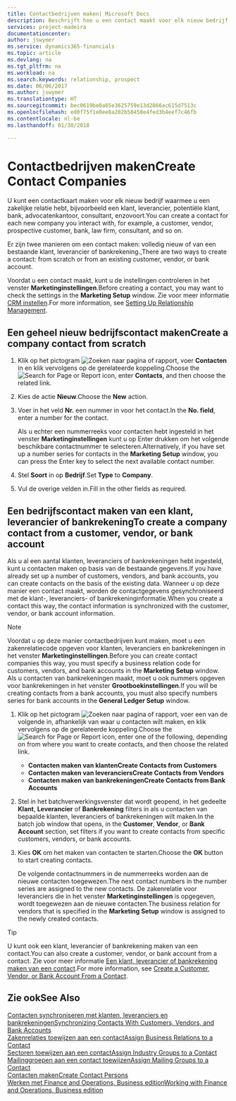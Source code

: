 ```yaml
---
title: Contactbedrijven maken| Microsoft Docs
description: Beschrijft hoe u een contact maakt voor elk nieuw bedrijf of potentieel bedrijf waarmee u contact onderhoudt of een relatie hebt.
services: project-madeira
documentationcenter: 
author: jswymer
ms.service: dynamics365-financials
ms.topic: article
ms.devlang: na
ms.tgt_pltfrm: na
ms.workload: na
ms.search.keywords: relationship, prospect
ms.date: 06/06/2017
ms.author: jswymer
ms.translationtype: HT
ms.sourcegitcommit: bec0619be0a65e3625759e13d2866ac615d7513c
ms.openlocfilehash: ed0f75f1e0ee8a282b58458e4fed3b4eef7c46fb
ms.contentlocale: nl-be
ms.lasthandoff: 01/30/2018

---
```

# <a name="create-contact-companies"></a><span data-ttu-id="f6a3b-103">Contactbedrijven maken</span><span class="sxs-lookup"><span data-stu-id="f6a3b-103">Create Contact Companies</span></span>
<span data-ttu-id="f6a3b-104">U kunt een contactkaart maken voor elk nieuw bedrijf waarmee u een zakelijke relatie hebt, bijvoorbeeld een klant, leverancier, potentiële klant, bank, advocatenkantoor, consultant, enzovoort.</span><span class="sxs-lookup"><span data-stu-id="f6a3b-104">You can create a contact for each new company you interact with, for example, a customer, vendor, prospective customer, bank, law firm, consultant, and so on.</span></span>

<span data-ttu-id="f6a3b-105">Er zijn twee manieren om een contact maken: volledig nieuw of van een bestaande klant, leverancier of bankrekening.,</span><span class="sxs-lookup"><span data-stu-id="f6a3b-105">There are two ways to create a contact: from scratch or from an existing customer, vendor, or bank account.</span></span>

<span data-ttu-id="f6a3b-106">Voordat u een contact maakt, kunt u de instellingen controleren in het venster **Marketinginstellingen**.</span><span class="sxs-lookup"><span data-stu-id="f6a3b-106">Before creating a contact, you may want to check the settings in the **Marketing Setup** window.</span></span> <span data-ttu-id="f6a3b-107">Zie voor meer informatie [CRM instellen](marketing-setup-marketing.md).</span><span class="sxs-lookup"><span data-stu-id="f6a3b-107">For more information, see [Setting Up Relationship Management](marketing-setup-marketing.md).</span></span>

## <a name="create-a-company-contact-from-scratch"></a><span data-ttu-id="f6a3b-108">Een geheel nieuw bedrijfscontact maken</span><span class="sxs-lookup"><span data-stu-id="f6a3b-108">Create a company contact from scratch</span></span>
1. <span data-ttu-id="f6a3b-109">Klik op het pictogram ![Zoeken naar pagina of rapport](media/ui-search/search_small.png "pictogram Zoeken naar pagina of rapport"), voer **Contacten** in en klik vervolgens op de gerelateerde koppeling.</span><span class="sxs-lookup"><span data-stu-id="f6a3b-109">Choose the ![Search for Page or Report](media/ui-search/search_small.png "Search for Page or Report icon") icon, enter **Contacts**, and then choose the related link.</span></span>
2. <span data-ttu-id="f6a3b-110">Kies de actie **Nieuw**.</span><span class="sxs-lookup"><span data-stu-id="f6a3b-110">Choose the **New** action.</span></span>
3. <span data-ttu-id="f6a3b-111">Voer in het veld **Nr.** een nummer in voor het contact.</span><span class="sxs-lookup"><span data-stu-id="f6a3b-111">In the **No. field**, enter a number for the contact.</span></span>

    <span data-ttu-id="f6a3b-112">Als u echter een nummerreeks voor contacten hebt ingesteld in het venster **Marketinginstellingen** kunt u op Enter drukken om het volgende beschikbare contactnummer te selecteren.</span><span class="sxs-lookup"><span data-stu-id="f6a3b-112">Alternatively, if you have set up a number series for contacts in the **Marketing Setup** window, you can press the Enter key to select the next available contact number.</span></span>  
4. <span data-ttu-id="f6a3b-113">Stel **Soort** in op **Bedrijf**.</span><span class="sxs-lookup"><span data-stu-id="f6a3b-113">Set **Type** to **Company**.</span></span>
5. <span data-ttu-id="f6a3b-114">Vul de overige velden in.</span><span class="sxs-lookup"><span data-stu-id="f6a3b-114">Fill in the other fields as required.</span></span>

## <a name="to-create-a-company-contact-from-a-customer-vendor-or-bank-account"></a><span data-ttu-id="f6a3b-115">Een bedrijfscontact maken van een klant, leverancier of bankrekening</span><span class="sxs-lookup"><span data-stu-id="f6a3b-115">To create a company contact from a customer, vendor, or bank account</span></span>
<span data-ttu-id="f6a3b-116">Als u al een aantal klanten, leveranciers of bankrekeningen hebt ingesteld, kunt u contacten maken op basis van de bestaande gegevens.</span><span class="sxs-lookup"><span data-stu-id="f6a3b-116">If you have already set up a number of customers, vendors, and bank accounts, you can create contacts on the basis of the existing data.</span></span> <span data-ttu-id="f6a3b-117">Wanneer u op deze manier een contact maakt, worden de contactgegevens gesynchroniseerd met de klant-, leveranciers- of bankrekeninginformatie.</span><span class="sxs-lookup"><span data-stu-id="f6a3b-117">When you create a contact this way, the contact information is synchronized with the customer, vendor, or bank account information.</span></span>

> [!NOTE]  
>   <span data-ttu-id="f6a3b-118">Voordat u op deze manier contactbedrijven kunt maken, moet u een zakenrelatiecode opgeven voor klanten, leveranciers en bankrekeningen in het venster **Marketinginstellingen**.</span><span class="sxs-lookup"><span data-stu-id="f6a3b-118">Before you can create contact companies this way, you must specify a business relation code for customers, vendors, and bank accounts in the **Marketing Setup** window.</span></span> <span data-ttu-id="f6a3b-119">Als u contacten van bankrekeningen maakt, moet u ook nummers opgeven voor bankrekeningen in het venster **Grootboekinstellingen**.</span><span class="sxs-lookup"><span data-stu-id="f6a3b-119">If you will be creating contacts from a bank accounts, you must also specify numbers series for bank accounts in the **General Ledger Setup** window.</span></span>

1. <span data-ttu-id="f6a3b-120">Klik op het pictogram ![Zoeken naar pagina of rapport](media/ui-search/search_small.png "pictogram Zoeken naar pagina of rapport"), voer een van de volgende in, afhankelijk van waar u contacten wilt maken, en klik vervolgens op de gerelateerde koppeling.</span><span class="sxs-lookup"><span data-stu-id="f6a3b-120">Choose the ![Search for Page or Report](media/ui-search/search_small.png "Search for Page or Report icon") icon, enter one of the following, depending on from where you want to create contacts, and then choose the related link.</span></span>
   * <span data-ttu-id="f6a3b-121">**Contacten maken van klanten**</span><span class="sxs-lookup"><span data-stu-id="f6a3b-121">**Create Contacts from Customers**</span></span>
   * <span data-ttu-id="f6a3b-122">**Contacten maken van leveranciers**</span><span class="sxs-lookup"><span data-stu-id="f6a3b-122">**Create Contacts from Vendors**</span></span>
   * <span data-ttu-id="f6a3b-123">**Contacten maken van bankrekeningen**</span><span class="sxs-lookup"><span data-stu-id="f6a3b-123">**Create Contacts from Bank Accounts**</span></span>
2. <span data-ttu-id="f6a3b-124">Stel in het batchverwerkingsvenster dat wordt geopend, in het gedeelte **Klant**, **Leverancier** of **Bankrekening** filters in als u contacten van bepaalde klanten, leveranciers of bankrekeningen wilt maken.</span><span class="sxs-lookup"><span data-stu-id="f6a3b-124">In the batch job window that opens, in the **Customer**, **Vendor**, or **Bank Account** section, set filters if you want to create contacts from specific customers, vendors, or bank accounts.</span></span>
3. <span data-ttu-id="f6a3b-125">Kies **OK** om het maken van contacten te starten.</span><span class="sxs-lookup"><span data-stu-id="f6a3b-125">Choose the **OK** button to start creating contacts.</span></span>

    <span data-ttu-id="f6a3b-126">De volgende contactnummers in de nummerreeks worden aan de nieuwe contacten toegewezen.</span><span class="sxs-lookup"><span data-stu-id="f6a3b-126">The next contact numbers in the number series are assigned to the new contacts.</span></span> <span data-ttu-id="f6a3b-127">De zakenrelatie voor leveranciers die in het venster **Marketinginstellingen** is opgegeven, wordt toegewezen aan de nieuwe contacten.</span><span class="sxs-lookup"><span data-stu-id="f6a3b-127">The business relation for vendors that is specified in the **Marketing Setup** window is assigned to the newly created contacts.</span></span>

> [!TIP]  
>   <span data-ttu-id="f6a3b-128">U kunt ook een klant, leverancier of bankrekening maken van een contact.</span><span class="sxs-lookup"><span data-stu-id="f6a3b-128">You can also create a customer, vendor, or bank account from a contact.</span></span> <span data-ttu-id="f6a3b-129">Zie voor meer informatie [Een klant, leverancier of bankrekening maken van een contact](marketing-how-create-contacts-new-customers-vendors-bank-accounts.md).</span><span class="sxs-lookup"><span data-stu-id="f6a3b-129">For more information, see [Create a Customer, Vendor, or Bank Account From a Contact](marketing-how-create-contacts-new-customers-vendors-bank-accounts.md).</span></span>

## <a name="see-also"></a><span data-ttu-id="f6a3b-130">Zie ook</span><span class="sxs-lookup"><span data-stu-id="f6a3b-130">See Also</span></span>
[<span data-ttu-id="f6a3b-131">Contacten synchroniseren met klanten, leveranciers en bankrekeningen</span><span class="sxs-lookup"><span data-stu-id="f6a3b-131">Synchronizing Contacts With Customers, Vendors, and Bank Accounts</span></span>](marketing-synchronize-contacts-customers-vendors-bank-accounts.md)  
[<span data-ttu-id="f6a3b-132">Zakenrelaties toewijzen aan een contact</span><span class="sxs-lookup"><span data-stu-id="f6a3b-132">Assign Business Relations to a Contact</span></span>](marketing-business-relations.md#AssignBusRelContact)  
[<span data-ttu-id="f6a3b-133">Sectoren toewijzen aan een contact</span><span class="sxs-lookup"><span data-stu-id="f6a3b-133">Assign Industry Groups to a Contact</span></span>](marketing-industry-groups.md#AssignIndustryGroupContact)  
[<span data-ttu-id="f6a3b-134">Mailinggroepen aan een contact toewijzen</span><span class="sxs-lookup"><span data-stu-id="f6a3b-134">Assign Mailing Groups to a Contact</span></span>](marketing-mailing-groups.md#AssignMailGroupContact)  
[<span data-ttu-id="f6a3b-135">Contacten maken</span><span class="sxs-lookup"><span data-stu-id="f6a3b-135">Create Contact Persons</span></span>](marketing-create-contact-persons.md)  
[<span data-ttu-id="f6a3b-136">Werken met Finance and Operations, Business edition</span><span class="sxs-lookup"><span data-stu-id="f6a3b-136">Working with Finance and Operations, Business edition</span></span>](ui-work-product.md)

